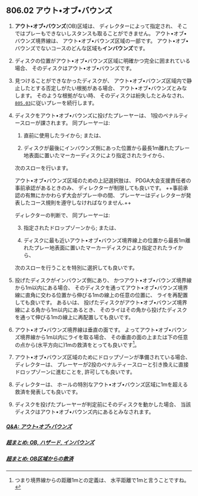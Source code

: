 ## 806.02 アウト•オブ•バウンズ

1. **アウト•オブ•バウンズ**(OB)区域は、
ディレクターによって指定され、
そこではプレーもできないしスタンスも取ることができません。
アウト•オブ•バウンズ境界線は、
アウト•オブ•バウンズ区域の一部です。
アウト•オブ•バウンズでないコースのどんな区域も**インバウンズ**です。

1. ディスクの位置がアウト•オブ•バウンズ区域に明確かつ完全に囲まれている場合、
そのディスクはアウト•オブ•バウンズです。

1. 見つけることができなかったディスクが、
アウト•オブ•バウンズ区域内で静止したとする否定しがたい根拠がある場合、
アウト•オブ•バウンズとみなします。
そのような根拠がない時、
そのディスクは紛失したとみなされ、
[`805.03`](80503)に従いプレーを続行します。

1. ディスクをアウト•オブ•バウンズに投げたプレーヤーは、
1投のペナルティースローが課されます。
同プレーヤーは:

    1. 直前に使用したライから; または、

    1. ディスクが最後にインバウンズ側にあった位置から最長1m離れたプレー地表面に置いたマーカーディスクにより指定されたライから、

    次のスローを行います。

    アウト•オブ•バウンズ区域のための上記選択肢は、
    PDGA大会支援責任者の事前承認があるときのみ、
    ディレクターが制限しても良いです。
    ++事前承認の有無にかかわらず大会がプレー中の間、
    プレーヤーはディレクターが発表したコース規則を遵守しなければなりません.++

    ディレクターの判断で、
    同プレーヤーは:

    3. 指定されたドロップゾーンから; または、

    1. ディスクに最も近いアウト•オブ•バウンズ境界線上の位置から最長1m離れたプレー地表面に置いたマーカーディスクにより指定されたライから、

    次のスローを行うことを特別に選択しても良いです。

5. 投げたディスクがインバウンズ側にあり、
かつアウト•オブ•バウンズ境界線から1m以内にある場合、
そのディスクを通ってアウト•オブ•バウンズ境界線に直角に交わる位置から伸びる1mの線上の任意の位置に、
ライを再配置しても良いです。
あるいは、
投げたディスクがアウト•オブ•バウンズ境界線による角から1m以内にあるとき、
そのライはその角から投げたディスクを通って伸びる1mの線上に再配置しても良いです。

1. アウト•オブ•バウンズ境界線は垂直の面です。
よってアウト•オブ•バウンズ境界線から1m以内にライを取る場合、
その垂直の面の上または下の任意の点から(水平方向に)1mの救済をとっても良いです[^80602.3]。

1. アウト•オブ•バウンズ区域のためにドロップゾーンが準備されている場合、
ディレクターは、
プレーヤーが2投のペナルティースローと引き換えに直接ドロップゾーンに進むことを, 許可しても良いです。

1. ディレクターは、
ホールの特別なアウト•オブ•バウンズ区域に1mを超える救済を発表しても良いです。

1. ディスクを投げたプレーヤーが判定前にそのディスクを動かした場合、
当該ディスクはアウト•オブ•バウンズ内にあるとみなされます。

##### [Q&A: アウト•オブ•バウンズ](qa-ob)
##### [超まとめ: OB, ハザード, インバウンズ](obhazardinbounds)
##### [超まとめ: OB区域からの救済](relief-from-ob)

[^80602.3]: つまり境界線からの距離1mとの定義は、
水平距離で1mと言うことですね。
